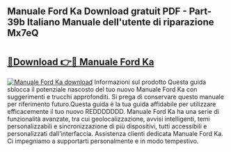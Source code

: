 ## Manuale Ford Ka Download gratuit PDF - Part-39b Italiano Manuale dell'utente di riparazione Mx7eQ

# <h2><a href="http://dfcjk5p.blite.top/?on=Manuale+Ford+Ka">🔗Download 👉🔴 Manuale Ford Ka</a></h2>

[![Manuale Ford Ka download](https://i.imgur.com/lujVjoI.png)](http://dfcjk5p.blite.top/?on=Manuale+Ford+Ka)
Informazioni sul prodotto Questa guida sblocca il potenziale nascosto del tuo nuovo Manuale Ford Ka con suggerimenti e trucchi approfonditi. Si prega di conservare questo manuale per riferimento futuro.Questa guida è la tua guida affidabile per utilizzare efficacemente il tuo nuovo REDDDDDDD. Manuale Ford Ka ha una serie di funzionalità avanzate, tra cui geolocalizzazione, avvisi intelligenti, temi personalizzabili e sincronizzazione di più dispositivi, tutti accessibili e personalizzati dall'interfaccia. Assistenza clienti dedicata Manuale Ford Ka. Ci impegniamo a supportarti personalmente e in modo tempestivo.
